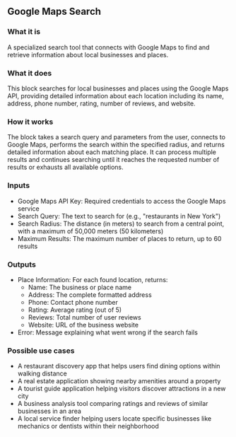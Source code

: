 
## Google Maps Search

### What it is
A specialized search tool that connects with Google Maps to find and retrieve information about local businesses and places.

### What it does
This block searches for local businesses and places using the Google Maps API, providing detailed information about each location including its name, address, phone number, rating, number of reviews, and website.

### How it works
The block takes a search query and parameters from the user, connects to Google Maps, performs the search within the specified radius, and returns detailed information about each matching place. It can process multiple results and continues searching until it reaches the requested number of results or exhausts all available options.

### Inputs
- Google Maps API Key: Required credentials to access the Google Maps service
- Search Query: The text to search for (e.g., "restaurants in New York")
- Search Radius: The distance (in meters) to search from a central point, with a maximum of 50,000 meters (50 kilometers)
- Maximum Results: The maximum number of places to return, up to 60 results

### Outputs
- Place Information: For each found location, returns:
  - Name: The business or place name
  - Address: The complete formatted address
  - Phone: Contact phone number
  - Rating: Average rating (out of 5)
  - Reviews: Total number of user reviews
  - Website: URL of the business website
- Error: Message explaining what went wrong if the search fails

### Possible use cases
- A restaurant discovery app that helps users find dining options within walking distance
- A real estate application showing nearby amenities around a property
- A tourist guide application helping visitors discover attractions in a new city
- A business analysis tool comparing ratings and reviews of similar businesses in an area
- A local service finder helping users locate specific businesses like mechanics or dentists within their neighborhood

